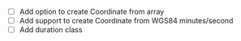 - [ ] Add option to create Coordinate from array
- [ ] Add support to create Coordinate from WGS84 minutes/second
- [ ] Add duration class